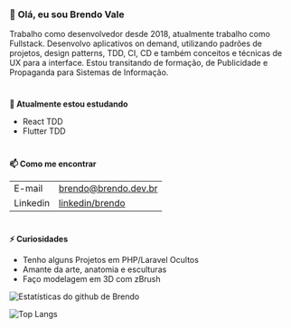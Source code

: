 ### 👋 **Olá, eu sou Brendo Vale**
Trabalho como desenvolvedor desde 2018, atualmente trabalho como Fullstack. Desenvolvo aplicativos on demand, utilizando padrões de projetos, design patterns, TDD, CI, CD e também conceitos e técnicas de UX para a interface. Estou transitando de formação, de Publicidade e Propaganda para Sistemas de Informação.
#

**🌱 Atualmente estou estudando**

- React TDD
- Flutter TDD
#
**📫 Como me encontrar**

|  |                      |
| ------- | -------------------- |
| E-mail  | <brendo@brendo.dev.br> |
| Linkedin  | [linkedin/brendo](https://www.linkedin.com/in/brendomkt/) |

#
**⚡ Curiosidades**

- Tenho alguns Projetos em PHP/Laravel Ocultos
- Amante da arte, anatomia e esculturas
- Faço modelagem em 3D com zBrush

![Estatísticas do github de Brendo](https://github-readme-stats.vercel.app/api?username=bvaledev&show_icons=true&include_all_commits=true&locale=pt-br)

![Top Langs](https://github-readme-stats.vercel.app/api/top-langs/?username=bvaledev&hide=javascript&layout=compact&locale=pt-br)
<!--
**bvaledev/bvaledev** is a ✨ _special_ ✨ repository because its `README.md` (this file) appears on your GitHub profile.

Here are some ideas to get you started:

- 🔭 I’m currently working on ...
- 🌱 I’m currently learning ...
- 👯 I’m looking to collaborate on ...
- 🤔 I’m looking for help with ...
- 💬 Ask me about ...
- 📫 How to reach me: ...
- 😄 Pronouns: ...
- ⚡ Fun fact: ...
-->
